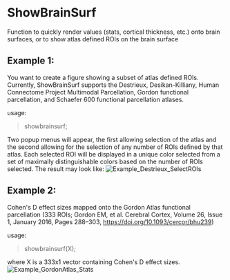 # ShowBrainSurf
Function to quickly render values (stats, cortical thickness, etc.) onto brain surfaces, or to show atlas defined ROIs on the brain surface

## Example 1:
You want to create a figure showing a subset of atlas defined ROIs. Currently, ShowBrainSurf supports the Destrieux, Desikan-Killiany, Human Connectome Project Multimodal Parcellation, Gordon functional parcellation, and Schaefer 600 functional parcellation atlases.

usage:
> showbrainsurf;

Two popup menus will appear, the first allowing selection of the atlas and the second allowing for the selection of any number of ROIs defined by that atlas. Each selected ROI will be displayed in a unique color selected from a set of maximally distinguishable colors based on the number of ROIs selected. The result may look like:
![Example_Destrieux_SelectROIs](https://user-images.githubusercontent.com/98111478/165158176-fb292ca1-a964-46a6-b383-5345658b7ebb.png)


## Example 2:
Cohen's D effect sizes mapped onto the Gordon Atlas functional parcellation (333 ROIs; Gordon EM, et al. Cerebral Cortex, Volume 26, Issue 1, January 2016, Pages 288–303, https://doi.org/10.1093/cercor/bhu239)

usage:
> showbrainsurf(X);

where X is a 333x1 vector containing Cohen's D effect sizes.
![Example_GordonAtlas_Stats](https://user-images.githubusercontent.com/98111478/165102872-b01118d5-831f-4aea-971f-556bdf6f0564.png)

